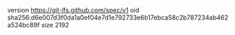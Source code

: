version https://git-lfs.github.com/spec/v1
oid sha256:d6e007d3f0da1a0ef04e7d1e792733e6b17ebca58c2b787234ab462a524bc89f
size 2192

